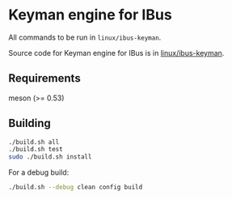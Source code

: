 # Keyman engine for IBus

All commands to be run in `linux/ibus-keyman`.

Source code for Keyman engine for IBus is in [linux/ibus-keyman](../../linux/ibus-keyman/).

## Requirements

meson (>= 0.53)

## Building

```bash
./build.sh all
./build.sh test
sudo ./build.sh install
```

For a debug build:

```bash
./build.sh --debug clean config build
```
